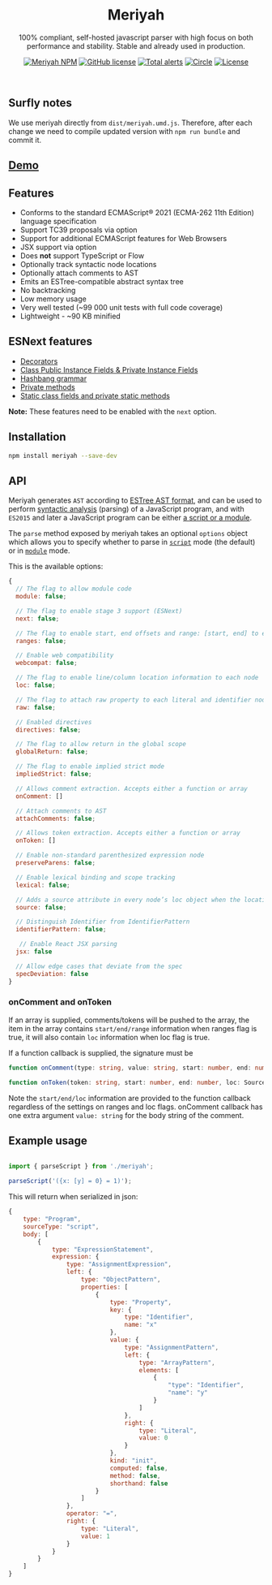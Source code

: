 <h1 align="center">Meriyah</h1>

<p align="center"> 100% compliant, self-hosted javascript parser with high focus on both performance and stability. Stable and already used in production.</p>

<p align="center">
    <a href="https://www.npmjs.com/package/meriyah"><img src="https://img.shields.io/npm/v/meriyah.svg?style=flat-square" alt="Meriyah NPM"/></a>
    <a href="https://lgtm.com/projects/g/meriyah/meriyah/context:javascript"><img src="https://img.shields.io/lgtm/grade/javascript/g/meriyah/meriyah.svg?logo=lgtm&logoWidth=18" alt="GitHub license" /></a>
    <a href="https://lgtm.com/projects/g/meriyah/meriyah/alerts"><img src="https://img.shields.io/lgtm/alerts/g/meriyah/meriyah.svg?logo=lgtm&logoWidth=18" alt="Total alerts" /></a>
    <a href="https://circleci.com/gh/meriyah/meriyah"><img src="https://circleci.com/gh/meriyah/meriyah.svg?style=svg" alt="Circle" /></a>
    <a href="https://github.com/meriyah/meriyah/blob/master/LICENSE.md"><img src="https://img.shields.io/github/license/meriyah/meriyah.svg" alt="License" /></a>

</p>

<br>

## Surfly notes

We use meriyah directly from `dist/meriyah.umd.js`.
Therefore, after each change we need to compile updated version with `npm run bundle` and commit it.

## [Demo](https://meriyah.github.io/meriyah)

## Features

* Conforms to the standard ECMAScript® 2021 (ECMA-262 11th Edition) language specification
* Support TC39 proposals via option
* Support for additional ECMAScript features for Web Browsers
* JSX support via option
* Does **not** support TypeScript or Flow
* Optionally track syntactic node locations
* Optionally attach comments to AST
* Emits an ESTree-compatible abstract syntax tree
* No backtracking
* Low memory usage
* Very well tested (~99 000 unit tests with full code coverage)
* Lightweight - ~90 KB minified

## ESNext features

* [Decorators](https://github.com/tc39/proposal-decorators)
* [Class Public Instance Fields & Private Instance Fields](https://github.com/tc39/proposal-class-fields)
* [Hashbang grammar](https://github.com/tc39/proposal-hashbang)
* [Private methods](https://github.com/tc39/proposal-private-methods)
* [Static class fields and private static methods](https://github.com/tc39/proposal-static-class-features/)

**Note:** These features need to be enabled with the `next` option.

## Installation

```sh
npm install meriyah --save-dev
```

## API

Meriyah generates `AST` according to [ESTree AST format](https://github.com/estree/estree), and can be used to perform [syntactic analysis](https://en.wikipedia.org/wiki/Parsing) (parsing) of a JavaScript program, and with `ES2015` and later a JavaScript program can be either [a script or a module](https://tc39.github.io/ecma262/index.html#sec-ecmascript-language-scripts-and-modules).

The `parse` method exposed by meriyah takes an optional `options` object which allows you to specify whether to parse in [`script`](https://tc39.github.io/ecma262/#sec-parse-script) mode (the default) or in [`module`](https://tc39.github.io/ecma262/#sec-parsemodule) mode.

This is the available options:

```js
{
  // The flag to allow module code
  module: false;

  // The flag to enable stage 3 support (ESNext)
  next: false;

  // The flag to enable start, end offsets and range: [start, end] to each node
  ranges: false;

  // Enable web compatibility
  webcompat: false;

  // The flag to enable line/column location information to each node
  loc: false;

  // The flag to attach raw property to each literal and identifier node
  raw: false;

  // Enabled directives
  directives: false;

  // The flag to allow return in the global scope
  globalReturn: false;

  // The flag to enable implied strict mode
  impliedStrict: false;

  // Allows comment extraction. Accepts either a function or array
  onComment: []

  // Attach comments to AST
  attachComments: false;

  // Allows token extraction. Accepts either a function or array
  onToken: []

  // Enable non-standard parenthesized expression node
  preserveParens: false;

  // Enable lexical binding and scope tracking
  lexical: false;

  // Adds a source attribute in every node’s loc object when the locations option is `true`
  source: false;

  // Distinguish Identifier from IdentifierPattern
  identifierPattern: false;

   // Enable React JSX parsing
  jsx: false

  // Allow edge cases that deviate from the spec
  specDeviation: false
}

```

### onComment and onToken
If an array is supplied, comments/tokens will be pushed to the array, the item in the array contains `start/end/range` information when ranges flag is true, it will also contain `loc` information when loc flag is true.

If a function callback is supplied, the signature must be

```ts
function onComment(type: string, value: string, start: number, end: number, loc: SourceLocation): void {}

function onToken(token: string, start: number, end: number, loc: SourceLocation): void {}
```

Note the `start/end/loc` information are provided to the function callback regardless of the settings on ranges and loc flags. onComment callback has one extra argument `value: string` for the body string of the comment.

## Example usage

```js

import { parseScript } from './meriyah';

parseScript('({x: [y] = 0} = 1)');

```

This will return when serialized in json:

```js
{
    type: "Program",
    sourceType: "script",
    body: [
        {
            type: "ExpressionStatement",
            expression: {
                type: "AssignmentExpression",
                left: {
                    type: "ObjectPattern",
                    properties: [
                        {
                            type: "Property",
                            key: {
                                type: "Identifier",
                                name: "x"
                            },
                            value: {
                                type: "AssignmentPattern",
                                left: {
                                    type: "ArrayPattern",
                                    elements: [
                                        {
                                            "type": "Identifier",
                                            "name": "y"
                                        }
                                    ]
                                },
                                right: {
                                    type: "Literal",
                                    value: 0
                                }
                            },
                            kind: "init",
                            computed: false,
                            method: false,
                            shorthand: false
                        }
                    ]
                },
                operator: "=",
                right: {
                    type: "Literal",
                    value: 1
                }
            }
        }
    ]
}
```
